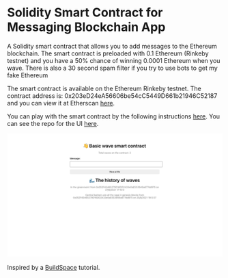 # Solidity Smart Contract for Messaging Blockchain App

A Solidity smart contract that allows you to add messages to the Ethereum blockchain. The smart contract is preloaded with 0.1 Ethereum (Rinkeby testnet) and you have a 50% chance of winning 0.0001 Ethereum when you wave. There is also a 30 second spam filter if you try to use bots to get my fake Ethereum

The smart contract is available on the Ethereum Rinkeby testnet. The contract address is: 0x203eD24eA56606be54cC5449D661b21946C52187 and you can view it at Etherscan [here](https://rinkeby.etherscan.io/address/0x203eD24eA56606be54cC5449D661b21946C52187).

You can play with the smart contract by the following instructions [here](https://timkellytk.github.io/web3-app-solidity-ui/). You can see the repo for the UI [here](https://github.com/timkellytk/web3-app-solidity-ui).

[![Ethereum App Preview](./app.png)](https://timkellytk.github.io/web3-app-solidity-ui/)

Inspired by a [BuildSpace](https://buildspace.so/) tutorial.
